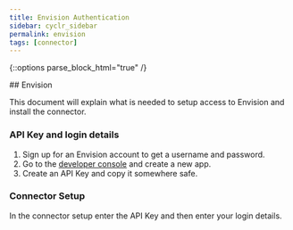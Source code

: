```yaml
---
title: Envision Authentication
sidebar: cyclr_sidebar
permalink: envision
tags: [connector]
---
```

{::options parse_block_html="true" /}
<section class="card py-5 my-5">
## Envision

This document will explain what is needed to setup access to Envision and install the connector.

### API Key and login details

1. Sign up for an Envision account to get a username and password.
2. Go to the [developer console](https://developer.envisiongo.com/my-apps) and create a new app.
3. Create an API Key and copy it somewhere safe.

### Connector Setup
In the connector setup enter the API Key and then enter your login details.
</section>
